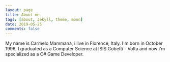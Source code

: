 ```yaml
---
layout: page
title: About me
tags: [about, Jekyll, theme, moon]
date: 2019-05-25
comments: false
---
```

    
<left>My name is Carmelo Mammana, i live in Florence, Italy. I'm born in October 1996. 
I graduated as a Computer Science at ISIS Gobetti - Volta and now i'm specialized as a C# Game Developer.</left> 

